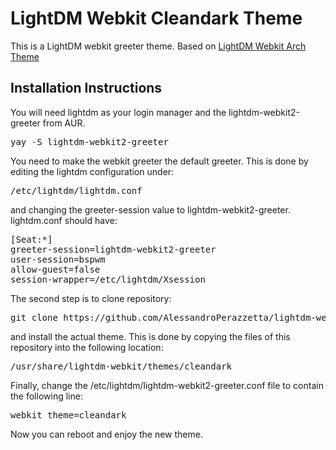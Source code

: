LightDM Webkit Cleandark Theme
===========================

This is a LightDM webkit greeter theme. Based on [LightDM Webkit Arch Theme](https://github.com/shosca/lightdm-webkit-archlinux-theme)

Installation Instructions
-------------------------

You will need lightdm as your login manager and the lightdm-webkit2-greeter from AUR.

<pre>
yay -S lightdm-webkit2-greeter
</pre>

You need to make the webkit greeter the default greeter. This is done by editing the lightdm configuration under:

<pre>
/etc/lightdm/lightdm.conf
</pre>

and changing the greeter-session value to lightdm-webkit2-greeter. lightdm.conf should have:

<pre>
[Seat:*]
greeter-session=lightdm-webkit2-greeter
user-session=bspwm
allow-guest=false
session-wrapper=/etc/lightdm/Xsession
</pre>

The second step is to clone repository:

<pre>
git clone https://github.com/AlessandroPerazzetta/lightdm-webkit-cleandark-theme.git
</pre>

and install the actual theme. This is done by copying the files of this repository into the following location:

<pre>
/usr/share/lightdm-webkit/themes/cleandark
</pre>

Finally, change the /etc/lightdm/lightdm-webkit2-greeter.conf file to contain the following line:

<pre>
webkit_theme=cleandark
</pre>

Now you can reboot and enjoy the new theme.
